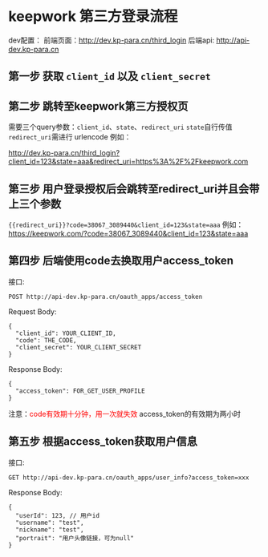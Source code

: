 # keepwork 第三方登录流程

dev配置：
前端页面：http://dev.kp-para.cn/third_login
后端api: http://api-dev.kp-para.cn

## 第一步 获取 `client_id` 以及 `client_secret`

## 第二步 跳转至keepwork第三方授权页

需要三个query参数：`client_id`、`state`、`redirect_uri`
`state`自行传值
`redirect_uri`需进行 urlencode
例如：

http://dev.kp-para.cn/third_login?client_id=123&state=aaa&redirect_uri=https%3A%2F%2Fkeepwork.com

## 第三步 用户登录授权后会跳转至redirect_uri并且会带上三个参数

`{{redirect_uri}}?code=38067_3089440&client_id=123&state=aaa`
例如：
https://keepwork.com/?code=38067_3089440&client_id=123&state=aaa

## 第四步 后端使用code去换取用户access_token

接口:

`POST http://api-dev.kp-para.cn/oauth_apps/access_token`

Request Body:

```
{
  "client_id": YOUR_CLIENT_ID, 
  "code": THE_CODE, 
  "client_secret": YOUR_CLIENT_SECRET
}
```

Response Body:

```
{
  "access_token": FOR_GET_USER_PROFILE
}
```

注意：<span style="color:red">code有效期十分钟，用一次就失效</span>
access_token的有效期为两小时

## 第五步 根据access_token获取用户信息

接口:

`GET http://api-dev.kp-para.cn/oauth_apps/user_info?access_token=xxx`

Response Body:
```
{
  "userId": 123, // 用户id
  "username": "test",
  "nickname": "test",
  "portrait": "用户头像链接，可为null"
}
```